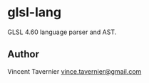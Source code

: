 # glsl-lang

GLSL 4.60 language parser and AST.

## Author

Vincent Tavernier <vince.tavernier@gmail.com>
